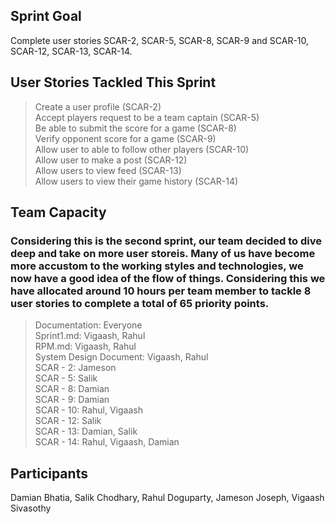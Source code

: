 ## Sprint Goal
Complete user stories SCAR-2, SCAR-5, SCAR-8, SCAR-9 and SCAR-10, SCAR-12, SCAR-13, SCAR-14.

## User Stories Tackled This Sprint
> Create a user profile (SCAR-2) <br />
> Accept players request to be a team captain (SCAR-5) <br />
> Be able to submit the score for a game (SCAR-8) <br />
> Verify opponent score for a game (SCAR-9) <br />
> Allow user to able to follow other players (SCAR-10) <br />
> Allow user to make a post (SCAR-12) <br />
> Allow users to view feed (SCAR-13) <br />
> Allow users to view their game history (SCAR-14) <br />

## Team Capacity
### Considering this is the second sprint, our team decided to dive deep and take on more user storeis. Many of us have become more accustom to the working styles and technologies, we now have a good idea of the flow of things. Considering this we have allocated around 10 hours per team member to tackle 8 user stories to complete a total of 65 priority points.
> Documentation: Everyone <br />
> Sprint1.md: Vigaash, Rahul <br />
> RPM.md: Vigaash, Rahul  <br />
> System Design Document: Vigaash, Rahul <br />
> SCAR - 2: Jameson<br />
> SCAR - 5: Salik<br />
> SCAR - 8: Damian<br />
> SCAR - 9: Damian<br />
> SCAR - 10: Rahul, Vigaash<br />
> SCAR - 12: Salik<br />
> SCAR - 13: Damian, Salik<br />
> SCAR - 14: Rahul, Vigaash, Damian<br />

## Participants
Damian Bhatia, Salik Chodhary, Rahul Doguparty, Jameson Joseph, Vigaash Sivasothy
